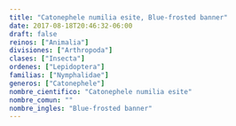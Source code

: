 ```yaml
---
title: "Catonephele numilia esite, Blue-frosted banner"
date: 2017-08-18T20:46:32-06:00
draft: false
reinos: ["Animalia"]
divisiones: ["Arthropoda"]
clases: ["Insecta"]
ordenes: ["Lepidoptera"]
familias: ["Nymphalidae"]
generos: ["Catonephele"]
nombre_cientifico: "Catonephele numilia esite"
nombre_comun: ""
nombre_ingles: "Blue-frosted banner"
---
```

